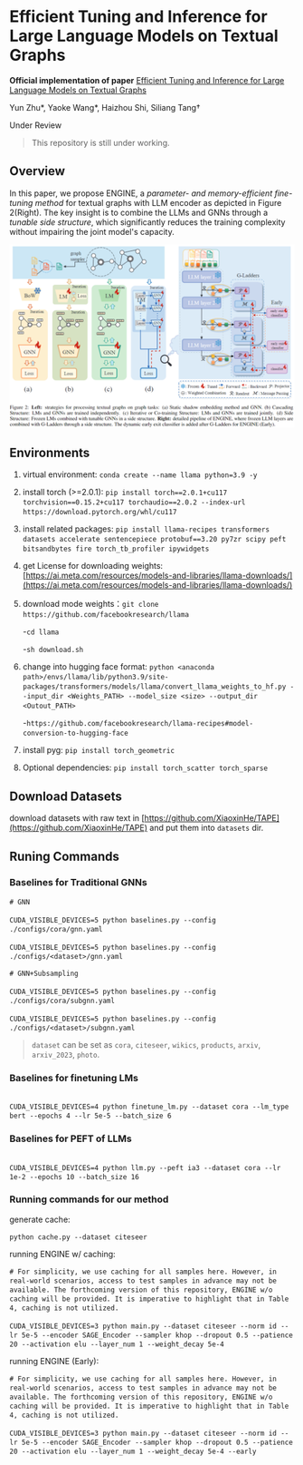 # Efficient Tuning and Inference for Large Language Models on Textual Graphs

**Official implementation of paper** [Efficient Tuning and Inference for Large Language Models on Textual Graphs](https://arxiv.org/abs/2401.15569)

Yun Zhu*, Yaoke Wang*, Haizhou Shi, Siliang Tang†

Under Review

> This repository is still under working.

## Overview
In this paper, we propose ENGINE, a *parameter- and memory-efficient fine-tuning method* for textual graphs with LLM encoder as depicted in Figure 2(Right). The key insight is to combine the LLMs and GNNs through a *tunable side structure*, which significantly reduces the training complexity without impairing the joint model's capacity.

![](./assets/ENGINE.png)

## Environments

1. virtual environment: `conda create --name llama python=3.9 -y`
2. install torch (>=2.0.1): `pip install torch==2.0.1+cu117 torchvision==0.15.2+cu117 torchaudio==2.0.2 --index-url https://download.pytorch.org/whl/cu117`
3. install related packages: `pip install llama-recipes transformers datasets accelerate sentencepiece protobuf==3.20 py7zr scipy peft bitsandbytes fire torch_tb_profiler ipywidgets`
4. get License for downloading weights: [https://ai.meta.com/resources/models-and-libraries/llama-downloads/](https://ai.meta.com/resources/models-and-libraries/llama-downloads/)
5. download mode weights：`git clone https://github.com/facebookresearch/llama`

   -`cd llama`

   -`sh download.sh`
6. change into hugging face format: `python <anaconda path>/envs/llama/lib/python3.9/site-packages/transformers/models/llama/convert_llama_weights_to_hf.py --input_dir <Weights_PATH> --model_size <size> --output_dir <Outout_PATH>`

   -`https://github.com/facebookresearch/llama-recipes#model-conversion-to-hugging-face`
7. install pyg: `pip install torch_geometric`
8. Optional dependencies: `pip install torch_scatter torch_sparse`

## Download Datasets

download datasets with raw text in [https://github.com/XiaoxinHe/TAPE](https://github.com/XiaoxinHe/TAPE) and put them into `datasets` dir.

## Runing Commands

### Baselines for Traditional GNNs


```
# GNN

CUDA_VISIBLE_DEVICES=5 python baselines.py --config ./configs/cora/gnn.yaml

CUDA_VISIBLE_DEVICES=5 python baselines.py --config ./configs/<dataset>/gnn.yaml

```


```
# GNN+Subsampling

CUDA_VISIBLE_DEVICES=5 python baselines.py --config ./configs/cora/subgnn.yaml

CUDA_VISIBLE_DEVICES=5 python baselines.py --config ./configs/<dataset>/subgnn.yaml

```
> `dataset` can be set as `cora`, `citeseer`, `wikics`, `products`, `arxiv`, `arxiv_2023`, `photo`.

### Baselines for finetuning LMs

```

CUDA_VISIBLE_DEVICES=4 python finetune_lm.py --dataset cora --lm_type bert --epochs 4 --lr 5e-5 --batch_size 6

```


### Baselines for PEFT of LLMs

```

CUDA_VISIBLE_DEVICES=4 python llm.py --peft ia3 --dataset cora --lr 1e-2 --epochs 10 --batch_size 16

```


### Running commands for our method

generate cache:

```
python cache.py --dataset citeseer
```

running ENGINE w/ caching:

```
# For simplicity, we use caching for all samples here. However, in real-world scenarios, access to test samples in advance may not be available. The forthcoming version of this repository, ENGINE w/o caching will be provided. It is imperative to highlight that in Table 4, caching is not utilized.

CUDA_VISIBLE_DEVICES=3 python main.py --dataset citeseer --norm id --lr 5e-5 --encoder SAGE_Encoder --sampler khop --dropout 0.5 --patience 20 --activation elu --layer_num 1 --weight_decay 5e-4

```

running ENGINE (Early):

```
# For simplicity, we use caching for all samples here. However, in real-world scenarios, access to test samples in advance may not be available. The forthcoming version of this repository, ENGINE w/o caching will be provided. It is imperative to highlight that in Table 4, caching is not utilized.

CUDA_VISIBLE_DEVICES=3 python main.py --dataset citeseer --norm id --lr 5e-5 --encoder SAGE_Encoder --sampler khop --dropout 0.5 --patience 20 --activation elu --layer_num 1 --weight_decay 5e-4 --early

```